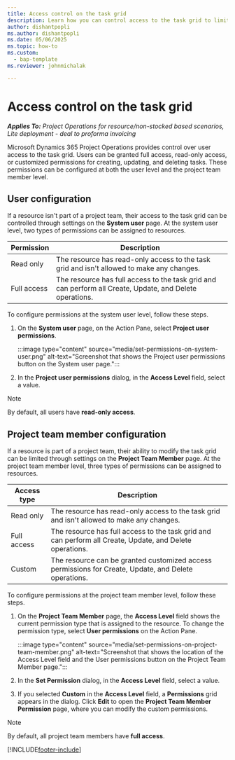 ```yaml
---
title: Access control on the task grid 
description: Learn how you can control access to the task grid to limit unnecessary changes.
author: dishantpopli
ms.author: dishantpopli
ms.date: 05/06/2025
ms.topic: how-to
ms.custom: 
  - bap-template
ms.reviewer: johnmichalak

---
```


# Access control on the task grid

_**Applies To:** Project Operations for resource/non-stocked based scenarios, Lite deployment - deal to proforma invoicing_

Microsoft Dynamics 365 Project Operations provides control over user access to the task grid. Users can be granted full access, read-only access, or customized permissions for creating, updating, and deleting tasks. These permissions can be configured at both the user level and the project team member level.

## User configuration

If a resource isn't part of a project team, their access to the task grid can be controlled through settings on the **System user** page. At the system user level, two types of permissions can be assigned to resources.

| Permission | Description |
|---|---|
| Read only | The resource has read-only access to the task grid and isn't allowed to make any changes. |
| Full access | The resource has full access to the task grid and can perform all Create, Update, and Delete operations. |

To configure permissions at the system user level, follow these steps.

1. On the **System user** page, on the Action Pane, select **Project user permissions**.

    :::image type="content" source="media/set-permissions-on-system-user.png" alt-text="Screenshot that shows the Project user permissions button on the System user page.":::

1. In the **Project user permissions** dialog, in the **Access Level** field, select a value.


> [!NOTE]
> By default, all users have **read-only access**.

## Project team member configuration

If a resource is part of a project team, their ability to modify the task grid can be limited through settings on the **Project Team Member** page. At the project team member level, three types of permissions can be assigned to resources.

| Access type | Description |
|---|---|
| Read only | The resource has read-only access to the task grid and isn't allowed to make any changes. |
| Full access | The resource has full access to the task grid and can perform all Create, Update, and Delete operations. |
| Custom | The resource can be granted customized access permissions for Create, Update, and Delete operations. |

To configure permissions at the project team member level, follow these steps.

1. On the **Project Team Member** page, the **Access Level** field shows the current permission type that is assigned to the resource. To change the permission type, select **User permissions** on the Action Pane.

    :::image type="content" source="media/set-permissions-on-project-team-member.png" alt-text="Screenshot that shows the location of the Access Level field and the User permissions button on the Project Team Member page.":::

1. In the **Set Permission** dialog, in the **Access Level** field, select a value.

1. If you selected **Custom** in the **Access Level** field, a **Permissions** grid appears in the dialog. Click **Edit** to open the **Project Team Member Permission** page, where you can modify the custom permissions.


> [!NOTE]
> By default, all project team members have **full access**.

[!INCLUDE[footer-include](../includes/footer-banner.md)]

